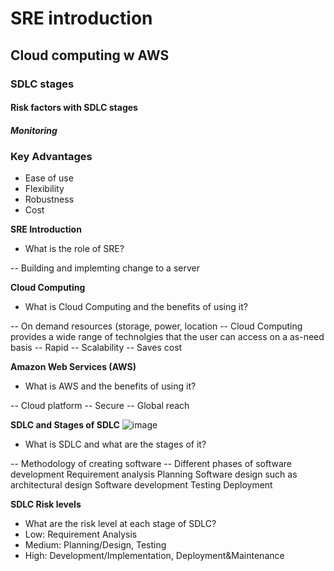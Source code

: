 # SRE introduction
## Cloud computing w AWS
### SDLC stages
#### Risk factors with SDLC stages
##### Monitoring

### Key Advantages
- Ease of use
- Flexibility
- Robustness
- Cost

**SRE Introduction**
- What is the role of SRE?

-- Building and implemting change to a server


**Cloud Computing**
- What is Cloud Computing and the benefits of using it?

-- On demand resources (storage, power, location
-- Cloud Computing provides a wide range of technolgies that the user can access on a as-need basis
-- Rapid
-- Scalability
-- Saves cost


**Amazon Web Services (AWS)**
- What is AWS and the benefits of using it?

-- Cloud platform
-- Secure
-- Global reach

**SDLC and Stages of SDLC**
![image](https://www.goodfirms.co/glossary/wp-content/uploads/2017/07/Software-Development-Life-Cycle.png)
- What is SDLC and what are the stages of it?

-- Methodology of creating software
-- Different phases of software development
Requirement analysis
Planning
Software design such as architectural design
Software development
Testing
Deployment

**SDLC Risk levels**
- What are the risk level at each stage of SDLC?
- Low: Requirement Analysis
- Medium: Planning/Design, Testing
- High: Development/Implementation, Deployment&Maintenance


